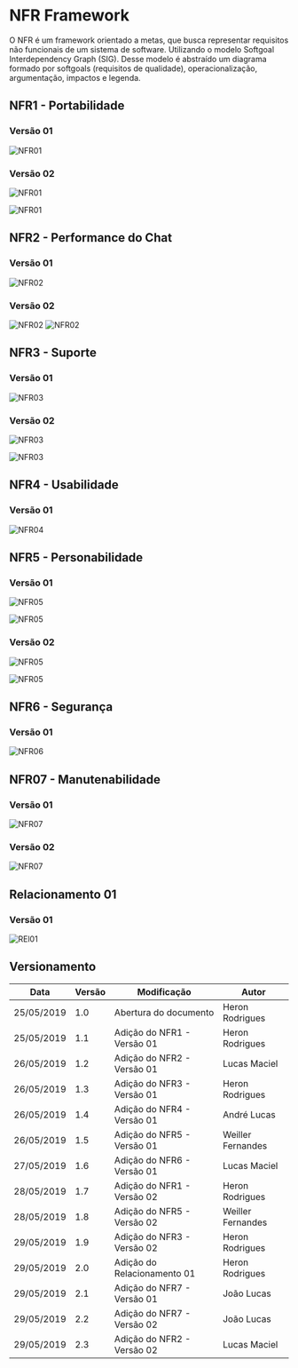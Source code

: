 # NFR Framework

O NFR é um framework orientado a metas, que busca representar requisitos não funcionais de um sistema de software. Utilizando o modelo Softgoal Interdependency Graph (SIG). Desse modelo é abstraído um diagrama formado por softgoals (requisitos de qualidade), operacionalização, argumentação, impactos e legenda.

## NFR1 - Portabilidade

### Versão 01

![NFR01](../img/Modelagem/nfr_portabilidade_v1.jpg)

### Versão 02

![NFR01](../img/Modelagem/nfr_portabilidade_limpo_v2.jpg)

![NFR01](../img/Modelagem/nfr_portabilidade_analise_v2.jpg)

## NFR2 - Performance do Chat

### Versão 01

![NFR02](../img/Modelagem/nfr_performance_chat_v1.png)

### Versão 02
![NFR02](../img/Modelagem/nfr_performance_chat_v2.png)
![NFR02](../img/Modelagem/nfr_performance_chat_analise_v2.png)

## NFR3 - Suporte

### Versão 01

![NFR03](../img/Modelagem/nfr_suporte_v1.jpg)

### Versão 02

![NFR03](../img/Modelagem/nfr_suporte_limpo_v2.jpg)

![NFR03](../img/Modelagem/nfr_suporte_analise_v2.jpg)

## NFR4 - Usabilidade

### Versão 01

![NFR04](../img/Modelagem/nfr_usabilidade_v1.png)

## NFR5 - Personabilidade

### Versão 01

![NFR05](../img/Modelagem/nfr_personabilidade_limpo_v1.png)

![NFR05](../img/Modelagem/nfr_personabilidade_analise_v1.png)

### Versão 02

![NFR05](../img/Modelagem/nfr_personabilidade_limpo_v2.png)

![NFR05](../img/Modelagem/nfr_personabilidade_analise_v2.png)

## NFR6 - Segurança

### Versão 01

![NFR06](../img/Modelagem/nfr_seguranca_v1.png)

## NFR07 - Manutenabilidade 

### Versão 01

![NFR07](../img/Modelagem/manutenabilidade_esquema.png)

### Versão 02

![NFR07](../img/Modelagem/manutenabilidade_analise.png)

## Relacionamento 01

### Versão 01

![REl01](../img/Modelagem/nfr_rel01_v1.jpg)

## Versionamento

| Data | Versão | Modificação | Autor |
|  --- | ------ | ----------- | ----- |
| 25/05/2019 | 1.0 | Abertura do documento | Heron Rodrigues |
| 25/05/2019 | 1.1 | Adição do NFR1 - Versão 01 | Heron Rodrigues |
| 26/05/2019 | 1.2 | Adição do NFR2 - Versão 01 | Lucas Maciel |
| 26/05/2019 | 1.3 | Adição do NFR3 - Versão 01 | Heron Rodrigues |
| 26/05/2019 | 1.4 | Adição do NFR4 - Versão 01 | André Lucas |
| 26/05/2019 | 1.5 | Adição do NFR5 - Versão 01 | Weiller Fernandes |
| 27/05/2019 | 1.6 | Adição do NFR6 - Versão 01 | Lucas Maciel |
| 28/05/2019 | 1.7 | Adição do NFR1 - Versão 02 | Heron Rodrigues |
| 28/05/2019 | 1.8 | Adição do NFR5 - Versão 02 | Weiller Fernandes |
| 29/05/2019 | 1.9 | Adição do NFR3 - Versão 02 | Heron Rodrigues |
| 29/05/2019 | 2.0 | Adição do Relacionamento 01 | Heron Rodrigues |
| 29/05/2019 | 2.1 | Adição do NFR7 - Versão 01 | João Lucas |
| 29/05/2019 | 2.2 | Adição do NFR7 - Versão 02 | João Lucas |
| 29/05/2019 | 2.3 | Adição do NFR2 - Versão 02 | Lucas Maciel |